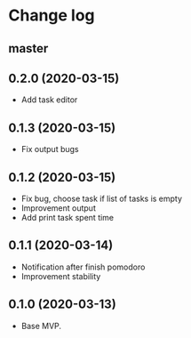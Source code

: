 # Change log

## master

## 0.2.0 (2020-03-15)

- Add task editor

## 0.1.3 (2020-03-15)

- Fix output bugs

## 0.1.2 (2020-03-15)

- Fix bug, choose task if list of tasks is empty
- Improvement output
- Add print task spent time

## 0.1.1 (2020-03-14)

- Notification after finish pomodoro
- Improvement stability

## 0.1.0 (2020-03-13)

- Base MVP.



